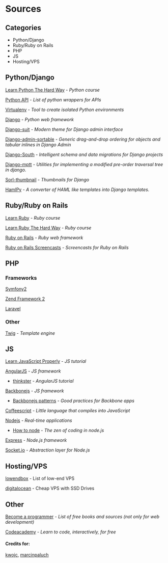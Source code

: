 # Sources

## Categories

+ Python/Django
+ Ruby/Ruby on Rails
+ PHP
+ JS
+ Hosting/VPS

## Python/Django

[Learn Python The Hard Way](http://learnpythonthehardway.org/) - *Python course*

[Python API](http://www.pythonapi.com/) - *List of python wrappers for APIs*

[Virtualenv](https://pypi.python.org/pypi/virtualenv) - *Tool to create isolated Python environments*

[Django](https://www.djangoproject.com/) - *Python web framework*

[Django-suit](http://djangosuit.com/) - *Modern theme for Django admin interface*

[Django-admin-sortable](https://github.com/iambrandontaylor/django-admin-sortable) - *Generic drag-and-drop ordering for objects and tabular inlines in Django Admin*

[Django-South](http://south.aeracode.org/) - *Intelligent schema and data migrations for ​Django projects*

[Django-mptt](https://github.com/django-mptt/django-mptt/) - *Utilities for implementing a modified pre-order traversal tree in django.*

[Sorl-thumbnail](https://github.com/sorl/sorl-thumbnail) - *Thumbnails for Django*

[HamlPy](https://github.com/jessemiller/HamlPy) - *A converter of HAML like templates into Django templates.*

## Ruby/Ruby on Rails

[Learn Ruby](http://rubykoans.com/) - *Ruby course*

[Learn Ruby The Hard Way](http://ruby.learncodethehardway.org/) - *Ruby course*

[Ruby on Rails](http://rubyonrails.org/) - *Ruby web framework*

[Ruby on Rails Screencasts](http://railscasts.com/) - *Screencasts for Ruby on Rails*

## PHP

### Frameworks

[Symfony2](http://symfony.com/) 

[Zend Framework 2](http://framework.zend.com/)

[Laravel](http://laravel.com/)

### Other

[Twig](http://twig.sensiolabs.org/) - *Template engine*

## JS

[Learn JavaScript Properly](http://javascriptissexy.com/how-to-learn-javascript-properly/) - *JS tutorial*

[AngularJS](http://angularjs.org/) - *JS framework*

+ [thinkster](http://www.thinkster.io/) - *AngularJS tutorial*

[Backbonejs](http://documentcloud.github.io/backbone/) - *JS framework*

+ [Backbonejs patterns](http://ricostacruz.com/backbone-patterns/) - *Good practices for Backbone apps* 

[Coffeescript](http://coffeescript.org/) - *Little language that compiles into JavaScript* 

[Nodejs](http://nodejs.org/) - *Real-time applications*

+ [How to node](http://howtonode.org/) - *The zen of coding in node.js*

[Express](http://expressjs.com/) - *Node.js framework*

[Socket.io](http://socket.io/) - *Abstraction layer for Node.js*

## Hosting/VPS

[lowendbox](http://www.lowendbox.com/) - List of low-end VPS

[digitalocean](https://www.digitalocean.com/) - Cheap VPS with SSD Drives

## Other

[Become a programmer](http://programming-motherfucker.com/become.html) - *List of free books and sources (not only for web development)*

[Codeacademy](http://www.codecademy.com/) - *Learn to code, interactively, for free*


#### Credits for:

[kwojc](https://github.com/kwojc), [marcinpaluch](https://github.com/marcinpaluch)
